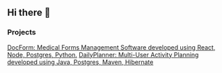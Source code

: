 ## Hi there 👋

### Projects

[DocForm: Medical Forms Management Software developed using React, Node, Postgres, Python.](https://github.com/icodin123/React_Node_Medical_Forms_App)
[DailyPlanner: Multi-User Activity Planning developed using Java, Postgres, Maven, Hibernate](https://github.com/icodin123/Java_Hibernate_Activity_Planning_App)

<!--
**icodin123/icodin123** is a ✨ _special_ ✨ repository because its `README.md` (this file) appears on your GitHub profile.

Here are some ideas to get you started:

- 🔭 I’m currently working on ...
- 🌱 I’m currently learning ...
- 👯 I’m looking to collaborate on ...
- 🤔 I’m looking for help with ...
- 💬 Ask me about ...
- 📫 How to reach me: ...
- 😄 Pronouns: ...
- ⚡ Fun fact: ...
-->
